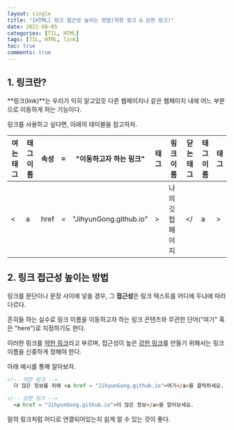 ```yaml
---
layout: single
title: "[HTML] 링크 접근성 높이는 방법(약한 링크 & 강한 링크)"
date: 2021-08-05
categories: [TIL, HTML]
tags: [TIL, HTML, link]
toc: true
comments: true
---
```


## 1. 링크란?
**링크(link)**는 우리가 익히 알고있듯 다른 웹페이지나 같은 웹페이지 내에 어느 부분으로 이동하게 하는 기능이다.  

링크를 사용하고 싶다면, 아래의 테이블을 참고하자. 

여는 태그 | 태그 이름 | 속성 | = | "이동하고자 하는 링크" | 태그 | 링크 이름 | 닫는 태그 | 태그 이름 | 태그
--- | --- | --- | --- | --- | --- | --- | --- | --- | --- 
< | a | href | = | "JihyunGong.github.io" | > | 나의 깃헙 페이지 | </ | a | >


## 2. 링크 접근성 높이는 방법
링크를 문단이나 문장 사이에 넣을 경우, 그 **접근성**은 링크 텍스트를 어디에 두냐에 따라 다르다.  

흔히들 하는 실수로 링크 이름을 이동하고자 하는 링크 콘텐츠와 무관한 단어("여기" 혹은 "here")로 지정하기도 한다.  

이러한 링크를 <u>약한 링크</u>라고 부르며, 접근성이 높은 <u>강한 링크</u>를 만들기 위해서는 링크 이름을 신중하게 정해야 한다.  

아래 예시를 통해 알아보자. 
```html
<!-- 약한 링크 -->
  더 많은 정보를 위해 <a href = "JihyunGong.github.io">여기</a>를 클릭하세요.

<!-- 강한 링크 -->
  <a href = "JihyunGong.github.io">더 많은 정보</a>를 알아보세요. 
```

밑의 링크처럼 어디로 연결되어있는지 쉽게 알 수 있는 것이 좋다. 
